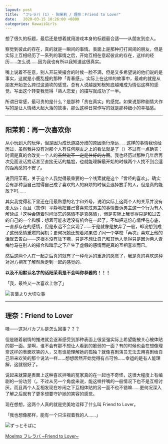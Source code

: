 ```yaml
---
layout: post
title:  "フレラバ (1) - 阳茉莉 / 理奈：Friend to Lover"
date:   2020-03-15 10:26:00 +0800
categories: KawaiiGirls
---
```


想了很久的标题，最后还是想着就用游戏本身的标题最合适——从朋友到恋人。

察觉到彼此的存在，真的就是一瞬间的事情。表面上是那种打打闹闹的朋友，但是实际上互相经历了一系列的事情之后，开始互相在意起彼此的存在，这样的经历……怎么说……因为我也有所以我知道这很真实。

嘴上说着不在意，别人开玩笑撮合的时候一脸不满，但是又多希望说的他们说的是事实，这就是小鹿乱撞的那种「青春感」。实际上在这样的故事中，最难的就是从朋友开始怎么跨过这道坎的感觉。总有人说越是知根知底越难成为情侣这样的感觉，写出这个转变我觉得「熟人恋爱」的描写就成功了一半。

所谓日常感，最可贵的是什么？是那种「贵在真实」的感觉。如果说那种剧情大作写的是让人情绪大起大落的故事，那么这种日常作写的就是那种细小的幸福感。

---

## 阳茉莉：再一次喜欢你

从小玩到大的玩伴，但是因为成长道路分歧的原因渐行渐远……这样的事情我也经历过，虽然我并没有对那个人有任何朋友之上的看法就是了（）不过有一点确实：时间是真的会改变一个人的~~虽然说不一定是往好的方面~~。我也经历过那种几年后再次见面没话找话甚至直接无话的尴尬，也就能理解最开始的时候两个人找不到合适的距离感的不安了。

说回阳茉莉，关于这个人我觉得最重要的一个线索就是这个「曾经的喜欢」。确实会有那种当自己觉得自己成了喜欢的人的麻烦的时候会选择放手的人，但是真的能放下吗……

其实我觉得私下里还在用最熟悉的名字和外号，说明实际上这两个人的关系并没有走太远；而且（故作）平静地把自己曾喜欢过男主的事情告诉男主这一个行为有人解读成「这种会随着时间淡忘的感情不是真感情」，但是实际上我觉得只是和过去的自己的一个和解：想着可能永远没有机会在一起了，不如把这份心情埋在心底，一直都存在的感情，但是永远不会实现了……于是就像是放弃了一般，却没想到成了这份感情重燃的契机；更何况她还想着如果进了同一个学校「再次」喜欢上他的话就去告白——这根本没有放下嘛，只是不想让自己和其他人觉得只是因为两人青梅竹马在别人的撮合和暗示之下产生了虚假的感情而是真的互相喜欢而已。

然后这两个人在一起之后真的就有了一种命运的重逢的感觉了，我是真的喜欢这种对对方相互了解然后走到一起的感觉的。

**以及不用默认名字的话阳茉莉是不会叫你恭酱的！！！**

「我，最终又一次喜欢上你了」

![言葉より大切な事](http://yoro.xyz/image/ftl-himari.png)

---

## 理奈：Friend to Lover

哇——这对バカプル是怎么回事？？？

但是随着剧情的推进就会逐渐感受到那种表面上很坚强实际上希望能被关心被体贴的那一面。是啊，谁不会有那不想让人看到的脆弱的一面？有的时候也会在想像理奈这样的表面欢笑的人，又有谁能理解她的孤独？就像喜剧演员无法去用喜剧给自己带来欢笑的那个说法一样……想想居然开始觉得有点可怜……幸运的是有人能理解，这就很好了。

说起来就算是表面上这种喜欢拌嘴的冤家真的在一起也不奇怪，这很大程度上有编剧的一份功劳（。不过从另一个角度来说，能这样拌嘴的一般情况下也不是互相讨厌，而且两个人互相发现在吵闹之下互相体贴的另一面不也不错嘛……更何况深入了解之后就有了更多想要守护她的笑容的感觉。

现在想想，这两个人真的就是完美地诠释了什么叫 Friend to Lover。

「我也想像那样，能有一个只注视着我的人……」

![ずっとそばに](http://yoro.xyz/image/ftl-rina.png)

[MoeImp フレラバ ~Friend to Lover~](http://yoro.xyz/impression/avg/ftl)
